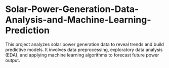 # Solar-Power-Generation-Data-Analysis-and-Machine-Learning-Prediction
This project analyzes solar power generation data to reveal trends and build predictive models. It involves data preprocessing, exploratory data analysis (EDA), and applying machine learning algorithms to forecast future power output. 
